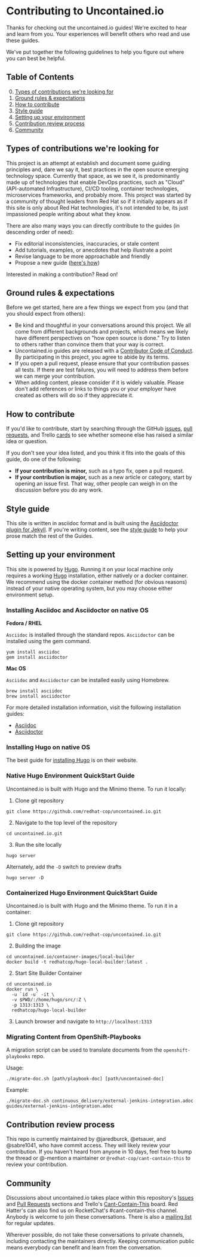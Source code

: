 # Contributing to Uncontained.io

Thanks for checking out the uncontained.io guides! We're excited to hear and learn from you. Your experiences will benefit others who read and use these guides.

We've put together the following guidelines to help you figure out where you can best be helpful.

## Table of Contents

0. [Types of contributions we're looking for](#types-of-contributions-were-looking-for)
0. [Ground rules & expectations](#ground-rules--expectations)
0. [How to contribute](#how-to-contribute)
0. [Style guide](#style-guide)
0. [Setting up your environment](#setting-up-your-environment)
0. [Contribution review process](#contribution-review-process)
0. [Community](#community)

## Types of contributions we're looking for
This project is an attempt at establish and document some guiding principles and, dare we say it, best practices in the open source emerging technology space. Currently that space, as we see it, is predominantly made up of technologies that enable DevOps practices, such as "Cloud" (API-automated Infrastructure), CI/CD tooling, container technologies, microservices frameworks, and probably more. This project was started by a community of thought leaders from Red Hat so if it initially appears as if this site is only about Red Hat technologies, it's not intended to be, its just impassioned people writing about what they know.

There are also many ways you can directly contribute to the guides (in descending order of need):

* Fix editorial inconsistencies, inaccuracies, or stale content
* Add tutorials, examples, or anecdotes that help illustrate a point
* Revise language to be more approachable and friendly
* Propose a new guide ([here's how](./docs/new_guides.md))

Interested in making a contribution? Read on!

## Ground rules & expectations

Before we get started, here are a few things we expect from you (and that you should expect from others):

* Be kind and thoughtful in your conversations around this project. We all come from different backgrounds and projects, which means we likely have different perspectives on "how open source is done." Try to listen to others rather than convince them that your way is correct.
* Uncontained.io guides are released with a [Contributor Code of Conduct](./CODE_OF_CONDUCT.md). By participating in this project, you agree to abide by its terms.
* If you open a pull request, please ensure that your contribution passes all tests. If there are test failures, you will need to address them before we can merge your contribution.
* When adding content, please consider if it is widely valuable. Please don't add references or links to things you or your employer have created as others will do so if they appreciate it.

## How to contribute

If you'd like to contribute, start by searching through the GitHub [issues](https://github.com/redhat-cop/uncontained.io/issues), [pull requests](https://github.com/redhat-cop/uncontained.io/pulls), and Trello  [cards](https://trello.com/b/JMaxIjCy/cant-contain-this) to see whether someone else has raised a similar idea or question.

If you don't see your idea listed, and you think it fits into the goals of this guide, do one of the following:
* **If your contribution is minor,** such as a typo fix, open a pull request.
* **If your contribution is major,** such as a new article or category, start by opening an issue first. That way, other people can weigh in on the discussion before you do any work.

## Style guide

This site is written in asciidoc format and is built using the [Asciidoctor plugin for Jekyll](https://github.com/asciidoctor/jekyll-asciidoc). If you're writing content, see the [style guide](./docs/style_guide.md) to help your prose match the rest of the Guides.

## Setting up your environment

This site is powered by [Hugo](https://gohugo.io/). Running it on your local machine only requires a working [Hugo](https://gohugo.io/getting-started/installing) installation, either natively or a docker container. We recommend using the docker container method (for obvious reasons) instead of your native operating system, but you may choose either environment setup.


### Installing Asciidoc and Asciidoctor on native OS

<b>Fedora / RHEL</b>

`Asciidoc` is installed through the standard repos. `Asciidoctor` can be installed using the gem command.

```
yum install asciidoc
gem install asciidoctor
```

<b>Mac OS</b>

`Asciidoc` and `Asciidoctor` can be installed easily using Homebrew.

```
brew install asciidoc
brew install asciidoctor
```

For more detailed installation information, visit the following installation guides:

- [Asciidoc](http://asciidoc.org/INSTALL.html)
- [Asciidoctor](http://asciidoctor.org/docs/install-toolchain/)


### Installing Hugo on native OS

The best guide for [installing Hugo](https://gohugo.io/getting-started/installing/) is on their website.


### Native Hugo Environment QuickStart Guide

Uncontained.io is built with Hugo and the Minimo theme. To run it locally:

1. Clone git repository
```
git clone https://github.com/redhat-cop/uncontained.io.git
```
2. Navigate to the top level of the repository
```
cd uncontained.io.git
```
3. Run the site locally
```
hugo server
```
Alternately, add the `-D` switch to preview drafts
```
hugo server -D
```


### Containerized Hugo Environment QuickStart Guide

Uncontained.io is built with Hugo and the Minimo theme. To run it in a container:

1. Clone git repository
```
git clone https://github.com/redhat-cop/uncontained.io.git
```
2. Building the image
```
cd uncontained.io/container-images/local-builder
docker build -t redhatcop/hugo-local-builder:latest .
```
2. Start Site Builder Container
```
cd uncontained.io
docker run \
  -u `id -u` -it \
  -v $PWD/:/home/hugo/src/:Z \
  -p 1313:1313 \
  redhatcop/hugo-local-builder
```
3. Launch browser and navigate to `http://localhost:1313`


### Migrating Content from OpenShift-Playbooks

A migration script can be used to translate documents from the `openshift-playbooks` repo.

Usage:
```
./migrate-doc.sh [path/playbook-doc] [path/uncontained-doc]
```

Example:
```
./migrate-doc.sh continuous_delivery/external-jenkins-integration.adoc guides/external-jenkins-integration.adoc
```

## Contribution review process

This repo is currently maintained by @jaredburck, @etsauer, and @sabre1041, who have commit access. They will likely review your contribution. If you haven't heard from anyone in 10 days, feel free to bump the thread or @-mention a maintainer or `@redhat-cop/cant-contain-this` to review your contribution.

## Community

Discussions about uncontained.io takes place within this repository's [Issues](https://github.com/redhat-cop/uncontained.io/issues) and [Pull Requests](https://github.com/redhat-cop/uncontained.io/pulls) sections and Trello's [Cant-Contain-This](https://trello.com/b/JMaxIjCy/cant-contain-this) board. Red Hatter's can also find us on RocketChat's #cant-contain-this channel. Anybody is welcome to join these conversations. There is also a [mailing list](http://uncontained.io/) for regular updates.

Wherever possible, do not take these conversations to private channels, including contacting the maintainers directly. Keeping communication public means everybody can benefit and learn from the conversation.
